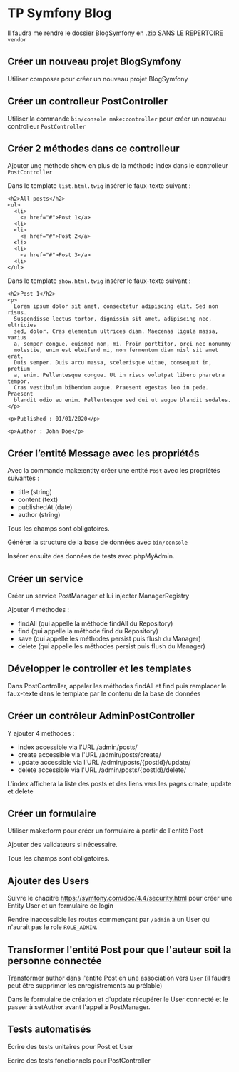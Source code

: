 # TP Symfony Blog

Il faudra me rendre le dossier BlogSymfony en .zip SANS LE REPERTOIRE `vendor`

## Créer un nouveau projet BlogSymfony 

Utiliser composer pour créer un nouveau projet BlogSymfony

## Créer un controlleur PostController

Utiliser la commande `bin/console make:controller` pour créer un nouveau controlleur `PostController`

## Créer 2 méthodes dans ce controlleur 

Ajouter une méthode show en plus de la méthode index dans le controlleur `PostController`

Dans le template `list.html.twig` insérer le faux-texte suivant :

```
<h2>All posts</h2>
<ul>
  <li>
    <a href="#">Post 1</a>
  <li>
  <li>
    <a href="#">Post 2</a>
  <li>
  <li>
    <a href="#">Post 3</a>
  <li>
</ul>
```

Dans le template `show.html.twig` insérer le faux-texte suivant :

```
<h2>Post 1</h2>
<p>
  Lorem ipsum dolor sit amet, consectetur adipiscing elit. Sed non risus.
  Suspendisse lectus tortor, dignissim sit amet, adipiscing nec, ultricies
  sed, dolor. Cras elementum ultrices diam. Maecenas ligula massa, varius 
  a, semper congue, euismod non, mi. Proin porttitor, orci nec nonummy 
  molestie, enim est eleifend mi, non fermentum diam nisl sit amet erat. 
  Duis semper. Duis arcu massa, scelerisque vitae, consequat in, pretium 
  a, enim. Pellentesque congue. Ut in risus volutpat libero pharetra tempor. 
  Cras vestibulum bibendum augue. Praesent egestas leo in pede. Praesent 
  blandit odio eu enim. Pellentesque sed dui ut augue blandit sodales. 
</p>

<p>Published : 01/01/2020</p>

<p>Author : John Doe</p>
```

## Créer l’entité Message avec les propriétés

Avec la commande make:entity créer une entité `Post` avec les propriétés suivantes :

* title (string)
* content (text)
* publishedAt (date)
* author (string)

Tous les champs sont obligatoires.

Générer la structure de la base de données avec `bin/console`

Insérer ensuite des données de tests avec phpMyAdmin.

## Créer un service

Créer un service PostManager et lui injecter ManagerRegistry

Ajouter 4 méthodes :

* findAll (qui appelle la méthode findAll du Repository)
* find (qui appelle la méthode find du Repository)
* save (qui appelle les méthodes persist puis flush du Manager)
* delete (qui appelle les méthodes persist puis flush du Manager)

## Développer le controller et les templates

Dans PostController, appeler les méthodes findAll et find puis remplacer le faux-texte dans le template
par le contenu de la base de données

## Créer un contrôleur AdminPostController

Y ajouter 4 méthodes :
* index accessible via l'URL /admin/posts/
* create accessible via l'URL /admin/posts/create/
* update accessible via l'URL /admin/posts/{postId}/update/
* delete accessible via l'URL /admin/posts/{postId}/delete/

L'index affichera la liste des posts et des liens vers les pages create, update et delete

## Créer un formulaire

Utiliser make:form pour créer un formulaire à partir de l'entité Post

Ajouter des validateurs si nécessaire.

Tous les champs sont obligatoires.

## Ajouter des Users

Suivre le chapitre https://symfony.com/doc/4.4/security.html pour créer une Entity User et un formulaire de login

Rendre inaccessible les routes commençant par `/admin` à un User qui n'aurait pas le role `ROLE_ADMIN`.

## Transformer l'entité Post pour que l'auteur soit la personne connectée

Transformer author dans l'entité Post en une association vers `User` (il faudra peut être supprimer les enregistrements au prélable)

Dans le formulaire de création et d'update récupérer le User connecté et le passer à setAuthor avant l'appel à PostManager.

## Tests automatisés

Ecrire des tests unitaires pour Post et User

Ecrire des tests fonctionnels pour PostController
